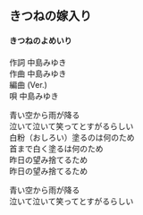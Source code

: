 ## きつねの嫁入り
#### きつねのよめいり


作詞  中島みゆき  
作曲  中島みゆき  
編曲 (Ver.)  
唄    中島みゆき  
   
  
青い空から雨が降る  
泣いて泣いて笑ってとすがるらしい  
白粉（おしろい）塗るのは何のため  
首まで白く塗るは何のため  
昨日の望み捨てるため  
昨日の望み捨てるため  
  
青い空から雨が降る  
泣いて泣いて笑ってとすがるらしい  
